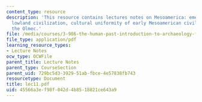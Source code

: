 ```yaml
---
content_type: resource
description: 'This resource contains lectures notes on Mesoamerica: emergence of early
  lowland civilization, cultural uniformity of early Mesoamerican civilizations, and
  the Olmec.'
file: /media/courses/3-986-the-human-past-introduction-to-archaeology-fall-2006/45566a3ef98f042d4b8518821ce643a9_lec11.pdf
file_type: application/pdf
learning_resource_types:
- Lecture Notes
ocw_type: OCWFile
parent_title: Lecture Notes
parent_type: CourseSection
parent_uid: 729bc5d3-3929-51ab-fbce-4e57838fb743
resourcetype: Document
title: lec11.pdf
uid: 45566a3e-f98f-042d-4b85-18821ce643a9
---
```

